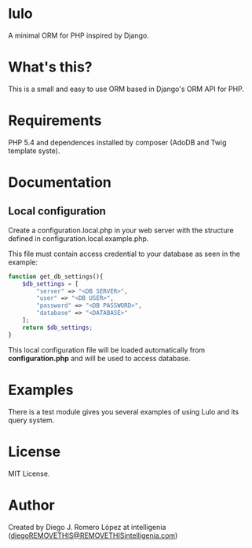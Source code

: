 # lulo
A minimal ORM for PHP inspired by Django.

# What's this?
This is a small and easy to use ORM based in Django's ORM API for PHP.

# Requirements
PHP 5.4 and dependences installed by composer (AdoDB and Twig template syste).

# Documentation
## Local configuration
Create a configuration.local.php in your web server with the structure defined in configuration.local.example.php.

This file must contain access credential to your database as seen in the example:

```php
function get_db_settings(){
    $db_settings = [
        "server" => "<DB SERVER>",
        "user" => "<DB USER>",
        "password" => "<DB PASSWORD>",
        "database" => "<DATABASE>"
    ];
    return $db_settings;
}
```

This local configuration file will be loaded automatically from **configuration.php** and will be used to access database.

# Examples

There is a test module gives you several examples of using Lulo and its query system.

# License
MIT License.

# Author
Created by Diego J. Romero López at intelligenia
(diegoREMOVETHIS@REMOVETHISintelligenia.com)
